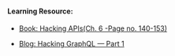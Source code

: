 
#### Learning Resource:

  * [Book: Hacking APIs(Ch. 6 -Page no. 140-153)](https://nostarch.com/hacking-apis)
  
  * [Blog: Hacking GraphQL — Part 1](https://redfoxsecurity.medium.com/hacking-graphql-part-1-61d7a31b30c3)  
